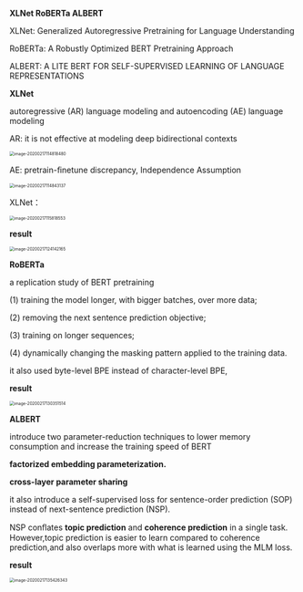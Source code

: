 **XLNet      RoBERTa      ALBERT**

XLNet: Generalized Autoregressive Pretraining for Language Understanding

RoBERTa: A Robustly Optimized BERT Pretraining Approach

ALBERT: A LITE BERT FOR SELF-SUPERVISED LEARNING OF LANGUAGE REPRESENTATIONS

**XLNet** 

 autoregressive (AR) language modeling and autoencoding (AE)  language modeling

AR: it is not effective at modeling deep bidirectional contexts

<img src="C:\Users\18217\AppData\Roaming\Typora\typora-user-images\image-20200217114818480.png" alt="image-20200217114818480" style="zoom:50%;" />

AE:  pretrain-ﬁnetune discrepancy,   Independence Assumption

<img src="C:\Users\18217\AppData\Roaming\Typora\typora-user-images\image-20200217114843137.png" alt="image-20200217114843137" style="zoom:50%;" />

XLNet：

<img src="C:\Users\18217\AppData\Roaming\Typora\typora-user-images\image-20200217115818553.png" alt="image-20200217115818553" style="zoom:50%;" />

**result**

<img src="C:\Users\18217\AppData\Roaming\Typora\typora-user-images\image-20200217124142165.png" alt="image-20200217124142165" style="zoom:50%;" />

**RoBERTa**

a replication study of BERT pretraining

 (1) training the model longer, with bigger batches, over more data; 

(2) removing the next sentence prediction objective;

 (3) training on longer sequences; 

(4) dynamically changing the masking pattern applied to the training data.

it also used  byte-level BPE instead of  character-level BPE,

**result**

<img src="C:\Users\18217\AppData\Roaming\Typora\typora-user-images\image-20200217130351514.png" alt="image-20200217130351514" style="zoom:50%;" />

**ALBERT**

introduce two parameter-reduction techniques to lower memory consumption and increase the training speed of BERT 

 **factorized embedding parameterization.**

 **cross-layer parameter sharing**

it also introduce a self-supervised loss for sentence-order prediction (SOP) instead of  next-sentence prediction (NSP). 

NSP conﬂates **topic prediction** and **coherence prediction** in a single task. However,topic prediction is easier to learn compared to coherence prediction,and also overlaps more with what is learned using the MLM loss. 

**result**

<img src="C:\Users\18217\AppData\Roaming\Typora\typora-user-images\image-20200217135426343.png" alt="image-20200217135426343" style="zoom:50%;" />